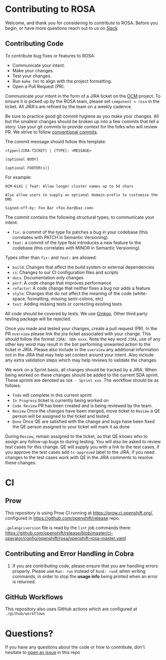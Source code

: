 # Contributing to ROSA
Welcome, and thank you for considering to contribute to ROSA.
Before you begin, or have more questions reach out to us on [Slack](https://redhat-internal.slack.com/archives/CB53T9ZHQ)

## Contributing Code
To contribute bug fixes or features to ROSA:

- Communicate your intent.
- Make your changes.
- Test your changes.
- Run `make fmt` to align with the project formatting.
- Open a Pull Request (PR).

Communicate your intent in the form of a JIRA ticket on the [OCM](https://issues.redhat.com/projects/OCM) project.
To ensure it is picked up by the ROSA team, please set `component = rosa` in the ticket. All JIRA's are refined by the team on a weekly cadence.

Be sure to practice good git commit hygiene as you make your changes. All but the smallest changes should be broken up
into a few commits that tell a story. Use your git commits to provide context for the folks who will review PR. We strive
to follow [conventional commits](https://www.conventionalcommits.org/en/v1.0.0/#summary).

The commit message should follow this template:
```shell
<type>[JIRA-TICKET] | [TYPE]: <MESSAGE>

[optional BODY]

[optional FOOTER(s)]
```

For example:
```shell
OCM-6141 | feat: Allow longer cluster names up to 54 chars 

Also allow users to supply an optional domain-prefix to customize the DNS

Signed-off-by: Foo Bar <foo.bar@baz.com>
```

The commit contains the following structural types, to communicate your intent:

- `fix:` a commit of the type fix patches a bug in your codebase (this correlates with PATCH in Semantic Versioning).
- `feat:` a commit of the type feat introduces a new feature to the codebase (this correlates with MINOR in Semantic
  Versioning).

Types other than `fix:` and `feat:` are allowed:
- `build`: Changes that affect the build system or external dependencies
- `ci`: Changes to our CI configuration files and scripts
- `docs`: Documentation only changes
- `perf`: A code change that improves performance
- `refactor`: A code change that neither fixes a bug nor adds a feature
- `style`: Changes that do not affect the meaning of the code (white-space, formatting, missing semi-colons, etc)
- `test`: Adding missing tests or correcting existing tests

All code should be covered by tests. We use [Ginkgo](https://onsi.github.io/ginkgo/). Other third party testing package
will be rejected.

Once you made and tested your changes, create a pull request (PR). In the PR `overview` please link the
jira ticket associated with your change. This should follow the format `JIRA: SDA-xxxx`. Note the key word `JIRA`,
use of any other key word may result in the bot performing unwanted action to the ticket in JIRA. Please also include in the
`overview` any additional information not in the JIRA that may help set context around your intent. Also include any extra
validation steps which may help reviews to validate the changes.

We work on a Sprint basis, all changes should be tracked by a JIRA. When being worked on these changes should be added to
the current SDA sprint. These sprints are denoted as `SDA - Sprint xxx`. The workflow should be as follows:
- `Todo` will complete in this current sprint
- `In Progress` ticket is currently being worked on
- `Code Review` PR has been created and is being reviewed by the team.
- `Review` Once the changes have been merged, move ticket to `Review` a QE person will be assigned to the ticket and tested.
- `Done` Once QE are satisfied with the change and bugs have been fixed the QE person assigned to your ticket will mark it
  as done

During `Review`, remain assigned to the ticket, so that QE knows who to assign any follow-up bugs to during testing. You
will also be asked to review test cases for this change. QE will supply you with a link to the test cases, if you approve
the test cases add `tc-approved` label to the JIRA, if you need changes to the test cases work with QE in the JIRA comments
to resolve these changes.

# CI
## Prow

This repository is using Prow CI running at https://prow.ci.openshift.org/,
configured in https://github.com/openshift/release repo.

`.golangciversion` file is read by the `lint` job commands there:
https://github.com/openshift/release/blob/master/ci-operator/config/openshift/rosa/openshift-rosa-master.yaml

## Contributing and Error Handling in Cobra

1. If you are contributing code, please ensure that you are handling errors
   properly. Please use `Run: run` instead of `RunE: runE` when writing commands,
   in order to stop the **usage info** being printed when an error is returned.

## GitHub Workflows

This repository also uses GitHub actions which are configured at `./github/workflows`

# Questions?

If you have any questions about the code or how to contribute, don't hesitate to
[open an issue](https://github.com/openshift/rosa/issues/new) in this repo